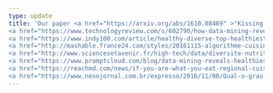 ```yaml
---
type: update
title: 'Our paper <a href="https://arxiv.org/abs/1610.08469" >"Kissing Cuisines: Exploring Worldwide Culinary Habits on the Web"</a> has been covered by 
<a href="https://www.technologyreview.com/s/602790/how-data-mining-reveals-the-worlds-healthiest-cuisines/?utm_campaign=add_this&amp;utm_source=twitter&amp;utm_medium=post" >MIT Tech Review</a>, 
<a href="https://www.indy100.com/article/healthy-diverse-top-healthiest-countries-cuisine-food-in-the-world-list-7412171" >Independent</a>, 
<a href="http://mashable.france24.com/styles/20161115-algorithme-cuisines-recherche-nutrition-ingredients" >France 24</a>,
<a href="http://www.sciencesetavenir.fr/high-tech/data/diversite-nutrition-les-cuisines-du-monde-analysees-par-les-big-data_108012" >Sciences et Avenir</a>, 
<a href="https://www.promptcloud.com/blog/data-mining-reveals-healthiest-cuisines" >PromptCloud</a>,
<a href="https://reachmd.com/news/if-you-are-what-you-eat-regional-cuisines-have-a-major-impact-on-health/1306703/" >ReachMD</a>, and 
<a href="https://www.nexojornal.com.br/expresso/2016/11/08/Qual-o-grau-de-diversidade-da-culin%C3%A1ria-dos-pa%C3%ADses" >NEXO</a>.'
---
```

